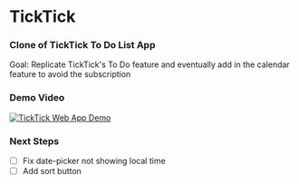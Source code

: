 # TickTick

### Clone of TickTick To Do List App

Goal: Replicate TickTick's To Do feature and eventually add in the calendar feature to avoid the subscription

### Demo Video

[![TickTick Web App Demo](http://img.youtube.com/vi/CKAhkK9xqnw/0.jpg)](http://www.youtube.com/watch?v=CKAhkK9xqnw "TickTick Clone Web App Demo")

### Next Steps

- [ ] Fix date-picker not showing local time
- [ ] Add sort button
